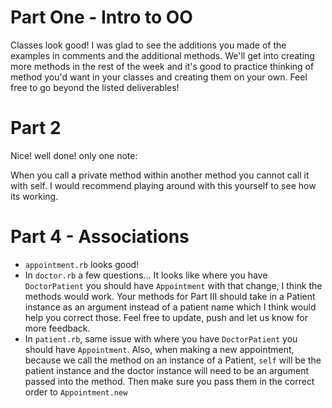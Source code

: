 # Part One - Intro to OO
Classes look good! I was glad to see the additions you made of the examples in comments and the additional methods. We'll get into creating more methods in the rest of the week and it's good to practice thinking of method you'd want in your classes and creating them on your own. Feel free to go beyond the listed deliverables! 

# Part 2 

Nice! well done! only one note: 

When you call a private method within another method you cannot call it with self. I would recommend playing around with this yourself to see how its working. 

# Part 4 - Associations
- `appointment.rb` looks good!
- In `doctor.rb` a few questions... It looks like where you have `DoctorPatient` you should have `Appointment` with that change, I think the methods would work. Your methods for Part III should take in a Patient instance as an argument instead of a patient name which I think would help you correct those. Feel free to update, push and let us know for more feedback. 
- In `patient.rb`, same issue with where you have `DoctorPatient` you should have `Appointment`. Also, when making a new appointment, because we call the method on an instance of a Patient, `self` will be the patient instance and the doctor instance will need to be an argument passed into the method. Then make sure you pass them in the correct order to `Appointment.new`